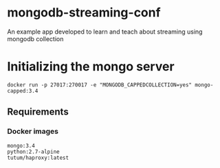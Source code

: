 # mongodb-streaming-conf
An example app developed to learn and teach about streaming using mongodb collection


# Initializing the mongo server

```
docker run -p 27017:270017 -e "MONGODB_CAPPEDCOLLECTION=yes" mongo-capped:3.4
```

## Requirements
### Docker images
```
mongo:3.4
python:2.7-alpine
tutum/haproxy:latest
```